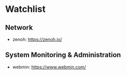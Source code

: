 # Watchlist

## Network

* zenoh: https://zenoh.io/

## System Monitoring & Administration

* webmin: https://www.webmin.com/
